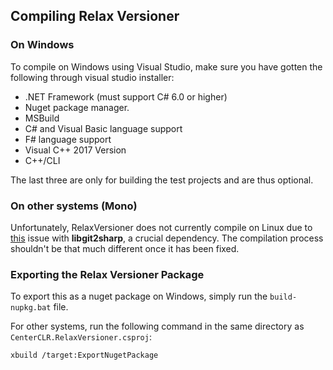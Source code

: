 ## Compiling Relax Versioner
### On Windows

To compile on Windows using Visual Studio, make sure you have gotten the following through visual studio installer:

* .NET Framework (must support C# 6.0 or higher)
* Nuget package manager.
* MSBuild
* C# and Visual Basic language support
* F# language support
* Visual C++ 2017 Version
* C++/CLI

The last three are only for building the test projects and are thus optional. 

### On other systems (Mono)

Unfortunately, RelaxVersioner does not currently compile on Linux due to [this](https://github.com/libgit2/libgit2sharp/issues/1585) issue with **libgit2sharp**, a crucial dependency.
The compilation process shouldn't be that much different once it has been fixed.

### Exporting the Relax Versioner Package

To export this as a nuget package on Windows, simply run the `build-nupkg.bat` file.

For other systems, run the following command in the same directory as `CenterCLR.RelaxVersioner.csproj`:

```
xbuild /target:ExportNugetPackage
```
